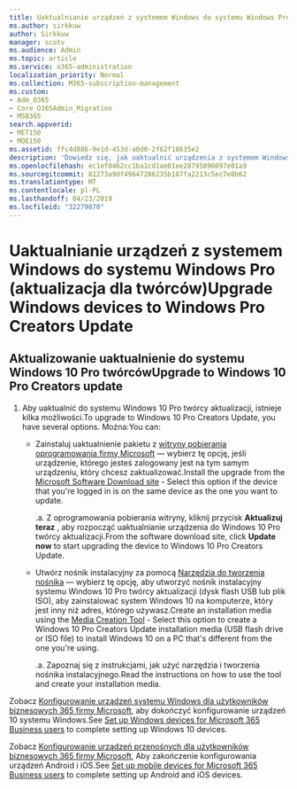 ```yaml
---
title: Uaktualnianie urządzeń z systemem Windows do systemu Windows Pro (aktualizacja dla twórców)
ms.author: sirkkuw
author: Sirkkuw
manager: scotv
ms.audience: Admin
ms.topic: article
ms.service: o365-administration
localization_priority: Normal
ms.collection: M365-subscription-management
ms.custom:
- Adm_O365
- Core_O365Admin_Migration
- MSB365
search.appverid:
- MET150
- MOE150
ms.assetid: ffc4d886-9e1d-453d-a0d0-2f62f18635e2
description: 'Dowiedz się, jak uaktualnić urządzenia z systemem Windows do systemu Windows 10 Pro twórcy aktualizacji. '
ms.openlocfilehash: ec1ef0462cc1ba1cd1ae01ee28795096097e01a9
ms.sourcegitcommit: 81273a9df49647286235b187fa2213c5ec7e8b62
ms.translationtype: MT
ms.contentlocale: pl-PL
ms.lasthandoff: 04/23/2019
ms.locfileid: "32279870"
---
```

# <a name="upgrade-windows-devices-to-windows-pro-creators-update"></a><span data-ttu-id="e26c2-103">Uaktualnianie urządzeń z systemem Windows do systemu Windows Pro (aktualizacja dla twórców)</span><span class="sxs-lookup"><span data-stu-id="e26c2-103">Upgrade Windows devices to Windows Pro Creators Update</span></span>

## <a name="upgrade-to-windows-10-pro-creators-update"></a><span data-ttu-id="e26c2-104">Aktualizowanie uaktualnienie do systemu Windows 10 Pro twórców</span><span class="sxs-lookup"><span data-stu-id="e26c2-104">Upgrade to Windows 10 Pro Creators update</span></span>
  
1. <span data-ttu-id="e26c2-105">Aby uaktualnić do systemu Windows 10 Pro twórcy aktualizacji, istnieje kilka możliwości.</span><span class="sxs-lookup"><span data-stu-id="e26c2-105">To upgrade to Windows 10 Pro Creators Update, you have several options.</span></span> <span data-ttu-id="e26c2-106">Można:</span><span class="sxs-lookup"><span data-stu-id="e26c2-106">You can:</span></span>
    
    - <span data-ttu-id="e26c2-107">Zainstaluj uaktualnienie pakietu z [witryny pobierania oprogramowania firmy Microsoft](https://go.microsoft.com/fwlink/?LinkID=836951 ) — wybierz tę opcję, jeśli urządzenie, którego jesteś zalogowany jest na tym samym urządzeniu, który chcesz zaktualizować.</span><span class="sxs-lookup"><span data-stu-id="e26c2-107">Install the upgrade from the [Microsoft Software Download site](https://go.microsoft.com/fwlink/?LinkID=836951 ) - Select this option if the device that you're logged in is on the same device as the one you want to update.</span></span>
    
      <span data-ttu-id="e26c2-108">.</span><span class="sxs-lookup"><span data-stu-id="e26c2-108">a.</span></span> <span data-ttu-id="e26c2-109">Z oprogramowania pobierania witryny, kliknij przycisk **Aktualizuj teraz** , aby rozpocząć uaktualnianie urządzenia do Windows 10 Pro twórcy aktualizacji.</span><span class="sxs-lookup"><span data-stu-id="e26c2-109">From the software download site, click **Update now** to start upgrading the device to Windows 10 Pro Creators Update.</span></span> 
    
     - <span data-ttu-id="e26c2-110">Utwórz nośnik instalacyjny za pomocą [Narzędzia do tworzenia nośnika](https://go.microsoft.com/fwlink/?LinkID=836960) — wybierz tę opcję, aby utworzyć nośnik instalacyjny systemu Windows 10 Pro twórcy aktualizacji (dysk flash USB lub plik ISO), aby zainstalować system Windows 10 na komputerze, który jest inny niż adres, którego używasz.</span><span class="sxs-lookup"><span data-stu-id="e26c2-110">Create an installation media using the [Media Creation Tool](https://go.microsoft.com/fwlink/?LinkID=836960) - Select this option to create a Windows 10 Pro Creators Update installation media (USB flash drive or ISO file) to install Windows 10 on a PC that's different from the one you're using.</span></span>
    
        <span data-ttu-id="e26c2-111">.</span><span class="sxs-lookup"><span data-stu-id="e26c2-111">a.</span></span> <span data-ttu-id="e26c2-112">Zapoznaj się z instrukcjami, jak użyć narzędzia i tworzenia nośnika instalacyjnego.</span><span class="sxs-lookup"><span data-stu-id="e26c2-112">Read the instructions on how to use the tool and create your installation media.</span></span> 
    
<span data-ttu-id="e26c2-113">Zobacz [Konfigurowanie urządzeń systemu Windows dla użytkowników biznesowych 365 firmy Microsoft,](set-up-windows-devices.md) aby dokończyć konfigurowanie urządzeń 10 systemu Windows.</span><span class="sxs-lookup"><span data-stu-id="e26c2-113">See [Set up Windows devices for Microsoft 365 Business users](set-up-windows-devices.md) to complete setting up Windows 10 devices.</span></span> 
  
<span data-ttu-id="e26c2-114">Zobacz [Konfigurowanie urządzeń przenośnych dla użytkowników biznesowych 365 firmy Microsoft,](set-up-mobile-devices.md) Aby zakończenie konfigurowania urządzeń Android i iOS.</span><span class="sxs-lookup"><span data-stu-id="e26c2-114">See [Set up mobile devices for Microsoft 365 Business users](set-up-mobile-devices.md) to complete setting up Android and iOS devices.</span></span> 
  
